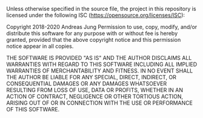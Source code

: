 Unless otherwise specified in the source file, the project in this repository is licensed under the following ISC (https://opensource.org/licenses/ISC):

Copyright 2018-2020 Andreas Jung
Permission to use, copy, modify, and/or distribute this software for any purpose with or without fee is hereby granted,
provided that the above copyright notice and this permission notice appear in all copies.

THE SOFTWARE IS PROVIDED "AS IS" AND THE AUTHOR DISCLAIMS ALL WARRANTIES WITH REGARD TO THIS SOFTWARE INCLUDING ALL IMPLIED WARRANTIES OF MERCHANTABILITY AND FITNESS. 
IN NO EVENT SHALL THE AUTHOR BE LIABLE FOR ANY SPECIAL, DIRECT, INDIRECT, OR CONSEQUENTIAL DAMAGES OR ANY DAMAGES WHATSOEVER RESULTING FROM LOSS OF USE,
DATA OR PROFITS, WHETHER IN AN ACTION OF CONTRACT, NEGLIGENCE OR OTHER TORTIOUS ACTION, ARISING OUT OF OR IN CONNECTION WITH THE USE OR PERFORMANCE OF THIS SOFTWARE.
